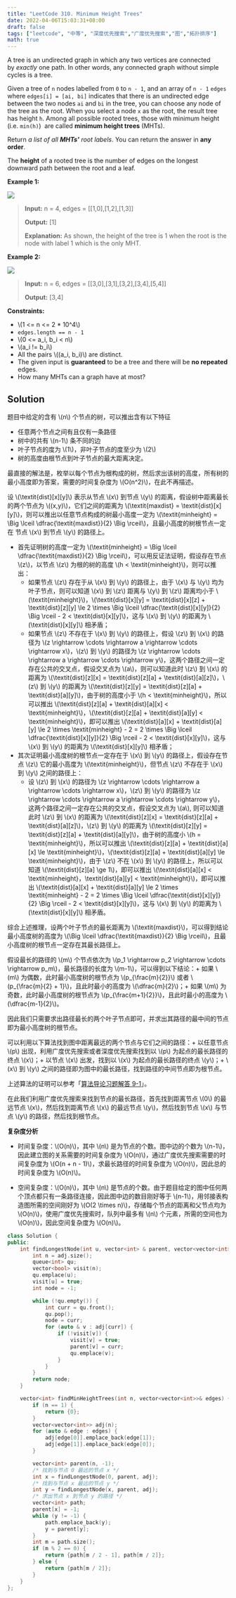 ```yaml
---
title: "LeetCode 310. Minimum Height Trees"
date: 2022-04-06T15:03:31+08:00
draft: false
tags: ["leetcode", "中等", "深度优先搜索","广度优先搜索","图","拓扑排序"]
math: true
---
```


A tree is an undirected graph in which any two vertices are connected by *exactly* one path. In other words, any connected graph without simple cycles is a tree.

Given a tree of `n` nodes labelled from `0` to `n - 1`, and an array of `n - 1` `edges` where `edges[i] = [ai, bi]` indicates that there is an undirected edge between the two nodes `ai` and `bi` in the tree, you can choose any node of the tree as the root. When you select a node `x` as the root, the result tree has height `h`. Among all possible rooted trees, those with minimum height (i.e. `min(h)`)  are called **minimum height trees** (MHTs).

Return *a list of all **MHTs'** root labels*. You can return the answer in **any order**.

The **height** of a rooted tree is the number of edges on the longest downward path between the root and a leaf.

<!--more-->

**Example 1:**

![](/images/310e1.jpg)

> **Input:** n = 4, edges = [[1,0],[1,2],[1,3]]
>
> **Output:** [1]
>
> **Explanation:** As shown, the height of the tree is 1 when the root is the node with label 1 which is the only MHT.

**Example 2:**

![](/images/310e2.jpg)

> **Input:** n = 6, edges = [[3,0],[3,1],[3,2],[3,4],[5,4]]
>
> **Output:** [3,4]

**Constraints:**

- \\(1 <= n <= 2 * 10^4\\)
- `edges.length == n - 1`
- \\(0 <= a_i, b_i < n\\)
- \\(a_i != b_i\\)
- All the pairs \\((a_i, b_i)\\) are distinct.
- The given input is **guaranteed** to be a tree and there will be **no repeated** edges.
- How many MHTs can a graph have at most?

## Solution

题目中给定的含有 \\(n\\) 个节点的树，可以推出含有以下特征

- 任意两个节点之间有且仅有一条路径
- 树中的共有 \\(n-1\\) 条不同的边
- 叶子节点的度为 \\(1\\)，非叶子节点的度至少为 \\(2\\)
- 树的高度由根节点到叶子节点的最大距离决定。

最直接的解法是，枚举以每个节点为根构成的树，然后求出该树的高度，所有树的最小高度即为答案，需要的时间复杂度为 \\(O(n^2)\\)，在此不再描述。

设 \\(\textit{dist}\[x\][y]\\) 表示从节点 \\(x\\) 到节点 \\(y\\) 的距离，假设树中距离最长的两个节点为 \\((x,y)\\)，它们之间的距离为 \\(\textit{maxdist} = \textit{dist}\[x\][y]\\)，则可以推出以任意节点构成的树最小高度一定为 \\(\textit{minheight} = \Big \lceil  \dfrac{\textit{maxdist}}{2} \Big \rceil\\)，且最小高度的树根节点一定在 节点 \\(x\\) 到节点 \\(y\\) 的路径上。

- 首先证明树的高度一定为 \\(\textit{minheight} = \Big \lceil  \dfrac{\textit{maxdist}}{2} \Big \rceil\\)，可以用反证法证明，假设存在节点 \\(z\\)，以节点 \\(z\\) 为根的树的高度 \\(h < \textit{minheight}\\)，则可以推出：  
  - 如果节点 \\(z\\) 存在于从 \\(x\\) 到 \\(y\\) 的路径上，由于 \\(x\\) 与 \\(y\\) 均为叶子节点，则可以知道 \\(x\\) 到 \\(z\\) 距离与 \\(y\\) 到 \\(z\\) 距离均小于 \\(\textit{minheight}\\)，\\(\textit{dist}\[x\][y] = \textit{dist}\[x\][z] + \textit{dist}[z][y] \le 2 \times \Big \lceil \dfrac{\textit{dist}\[x\][y]}{2} \Big \rceil - 2 < \textit{dist}\[x\][y]\\)，这与 \\(x\\) 到 \\(y\\) 的距离为 \\(\textit{dist}\[x\][y]\\) 相矛盾；  
  - 如果节点 \\(z\\) 不存在于 \\(x\\) 到 \\(y\\) 的路径上，假设 \\(z\\) 到 \\(x\\) 的路径为 \\(z \rightarrow \cdots \rightarrow a \rightarrow \cdots \rightarrow x\\)，\\(z\\) 到 \\(y\\) 的路径为 \\(z \rightarrow \cdots \rightarrow a \rightarrow \cdots \rightarrow y\\)，这两个路径之间一定存在公共的交叉点，假设交叉点为 \\(a\\)，则可以知道此时 \\(z\\) 到 \\(x\\) 的距离为 \\(\textit{dist}[z]\[x\] = \textit{dist}[z][a] + \textit{dist}[a][z]\\)，\\(z\\) 到 \\(y\\) 的距离为 \\(\textit{dist}[z][y] = \textit{dist}[z][a] + \textit{dist}[a][y]\\)，由于树的高度小于 \\(h < \textit{minheight}\\)，所以可以推出 \\(\textit{dist}[z][a] + \textit{dist}[a]\[x\] < \textit{minheight}\\)，\\(\textit{dist}[z][a] + \textit{dist}[a][y] < \textit{minheight}\\)，即可以推出 \\(\textit{dist}[a]\[x\] + \textit{dist}[a][y] \le 2 \times \textit{minheight} - 2 = 2 \times \Big \lceil  \dfrac{\textit{dist}\[x\][y]}{2} \Big \rceil - 2 < \textit{dist}\[x\][y]\\)，这与 \\(x\\) 到 \\(y\\) 的距离为 \\(\textit{dist}\[x\][y]\\) 相矛盾；
- 其次证明最小高度树的根节点一定存在于 \\(x\\) 到 \\(y\\) 的路径上，假设存在节点 \\(z\\) 它的最小高度为 \\(\textit{minheight}\\)，但节点 \\(z\\) 不存在于 \\(x\\) 到 \\(y\\) 之间的路径上：  
  - 设 \\(z\\) 到 \\(x\\) 的路径为 \\(z \rightarrow \cdots \rightarrow a \rightarrow \cdots \rightarrow x\\)，\\(z\\) 到 \\(y\\) 的路径为 \\(z \rightarrow \cdots \rightarrow a \rightarrow \cdots \rightarrow y\\)，这两个路径之间一定存在公共的交叉点，假设交叉点为 \\(a\\), 则可以知道此时 \\(z\\) 到 \\(x\\) 的距离为 \\(\textit{dist}[z]\[x\] = \textit{dist}[z][a] + \textit{dist}[a][z]\\)，\\(z\\) 到 \\(y\\) 的距离为 \\(\textit{dist}[z][y] = \textit{dist}[z][a] + \textit{dist}[a][y]\\)，由于树的高度小 \\(h = \textit{minheight}\\)，所以可以推出 \\(\textit{dist}[z][a] + \textit{dist}[a]\[x\] \le \textit{minheight}\\)，\\(\textit{dist}[z][a] + \textit{dist}[a][y] \le \textit{minheight}\\)，由于 \\(z\\) 不在 \\(x\\) 到 \\(y\\) 的路径上，所以可以知道 \\(\textit{dist}[z][a] \ge 1\\)，即可以推出 \\(\textit{dist}[a]\[x\] < \textit{minheight}，\textit{dist}[a][y] < \textit{minheight}\\)，即可以推出 \\(\textit{dist}[a]\[x\] + \textit{dist}[a][y] \le 2 \times \textit{minheight} - 2 = 2 \times \Big \lceil \dfrac{\textit{dist}\[x\][y]}{2} \Big \rceil - 2 < \textit{dist}\[x\][y]\\)，这与 \\(x\\) 到 \\(y\\) 的距离为 \\(\textit{dist}\[x\][y]\\) 相矛盾。

综合上述推理，设两个叶子节点的最长距离为 \\(\textit{maxdist}\\)，可以得到结论最小高度树的高度为 \\(\Big \lceil  \dfrac{\textit{maxdist}}{2} \Big \rceil\\)，且最小高度树的根节点一定存在其最长路径上。

假设最长的路径的 \\(m\\) 个节点依次为 \\(p_1 \rightarrow p_2 \rightarrow \cdots \rightarrow p_m\\)，最长路径的长度为 \\(m-1\\)，可以得到以下结论：+ 如果 \\(m\\) 为偶数，此时最小高度树的根节点为 \\(p_{\frac{m}{2}}\\) 或者 \\(p_{\frac{m}{2} + 1}\\)，且此时最小的高度为 \\(\dfrac{m}{2}\\)；+ 如果 \\(m\\) 为奇数，此时最小高度树的根节点为 \\(p_{\frac{m+1}{2}}\\)，且此时最小的高度为 \\(\dfrac{m-1}{2}\\)。

因此我们只需要求出路径最长的两个叶子节点即可，并求出其路径的最中间的节点即为最小高度树的根节点。

可以利用以下算法找到图中距离最远的两个节点与它们之间的路径：+ 以任意节点 \\(p\\) 出现，利用广度优先搜索或者深度优先搜索找到以 \\(p\\) 为起点的最长路径的终点 \\(x\\)；+ 以节点 \\(x\\) 出发，找到以 \\(x\\) 为起点的最长路径的终点 \\(y\\)；+ \\(x\\) 到 \\(y\\) 之间的路径即为图中的最长路径，找到路径的中间节点即为根节点。

上述算法的证明可以参考「[算法导论习题解答 9-1](http://courses.csail.mit.edu/6.046/fall01/handouts/ps9sol.pdf)」。

在此我们利用广度优先搜索来找到节点的最长路径，首先找到距离节点 \\(0\\) 的最远节点 \\(x\\)，然后找到距离节点 \\(x\\) 的最远节点 \\(y\\)，然后找到节点 \\(x\\) 与节点 \\(y\\) 的路径，然后找到根节点。

**复杂度分析**

- 时间复杂度：\\(O(n)\\)，其中 \\(n\\) 是为节点的个数。图中边的个数为 \\(n-1\\)，因此建立图的关系需要的时间复杂度为 \\(O(n)\\)，通过广度优先搜索需要的时间复杂度为 \\(O(n + n - 1)\\)，求最长路径的时间复杂度为 \\(O(n)\\)，因此总的时间复杂度为 \\(O(n)\\)。

- 空间复杂度：\\(O(n)\\)，其中 \\(n\\) 是节点的个数。由于题目给定的图中任何两个顶点都只有一条路径连接，因此图中边的数目刚好等于 \\(n-1\\)，用邻接表构造图所需的空间刚好为 \\(O(2 \times n)\\)，存储每个节点的距离和父节点均为 \\(O(n)\\)，使用广度优先搜索时，队列中最多有 \\(n\\) 个元素，所需的空间也为 \\(O(n)\\)，因此空间复杂度为 \\(O(n)\\)。

```cpp
class Solution {
public:
    int findLongestNode(int u, vector<int> & parent, vector<vector<int>>& adj) {
        int n = adj.size();
        queue<int> qu;
        vector<bool> visit(n);
        qu.emplace(u);
        visit[u] = true;
        int node = -1;

        while (!qu.empty()) {
            int curr = qu.front();
            qu.pop();
            node = curr;
            for (auto & v : adj[curr]) {
                if (!visit[v]) {
                    visit[v] = true;
                    parent[v] = curr;
                    qu.emplace(v);
                }
            }
        }
        return node;
    }

    vector<int> findMinHeightTrees(int n, vector<vector<int>>& edges) {
        if (n == 1) {
            return {0};
        }
        vector<vector<int>> adj(n);
        for (auto & edge : edges) {
            adj[edge[0]].emplace_back(edge[1]);
            adj[edge[1]].emplace_back(edge[0]);
        }

        vector<int> parent(n, -1);
        /* 找到与节点 0 最远的节点 x */
        int x = findLongestNode(0, parent, adj);
        /* 找到与节点 x 最远的节点 y */
        int y = findLongestNode(x, parent, adj);
        /* 求出节点 x 到节点 y 的路径 */
        vector<int> path;
        parent[x] = -1;
        while (y != -1) {
            path.emplace_back(y);
            y = parent[y];
        }
        int m = path.size();
        if (m % 2 == 0) {
            return {path[m / 2 - 1], path[m / 2]};
        } else {
            return {path[m / 2]};
        }
    }
};
```
